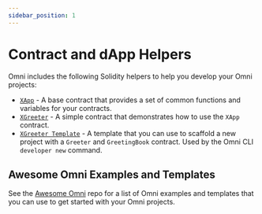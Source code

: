 ```yaml
---
sidebar_position: 1
---
```


# Contract and dApp Helpers

Omni includes the following Solidity helpers to help you develop your Omni projects:

- [`XApp`](../../develop/xapp/installation.md) - A base contract that provides a set of common functions and variables for your contracts.
- [`XGreeter`](../../develop/xapp/example.md) - A simple contract that demonstrates how to use the `XApp` contract.
- [`XGreeter Template`](https://github.com/omni/hello-world-template) - A template that you can use to scaffold a new project with a `Greeter` and `GreetingBook` contract. Used by the Omni CLI `developer new` command.

## Awesome Omni Examples and Templates

See the [Awesome Omni](https://github.com/omni-network/awesome-omni) repo for a list of Omni examples and templates that you can use to get started with your Omni projects.
